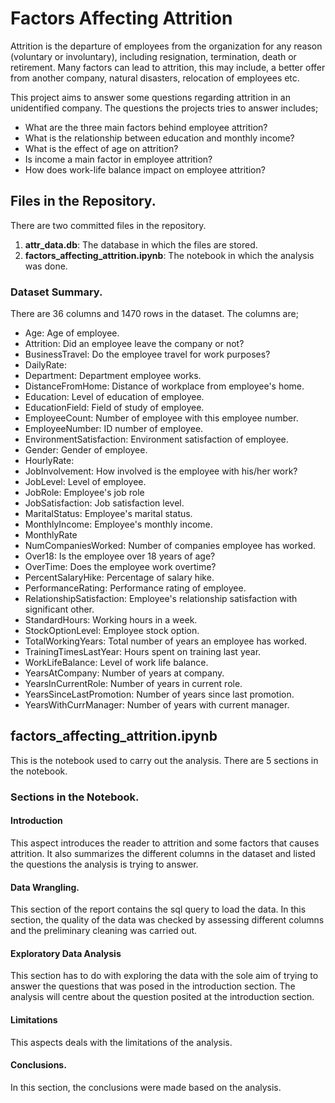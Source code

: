 # Factors Affecting Attrition
Attrition is the departure of employees from the organization for any reason (voluntary or involuntary), including resignation, termination, death or retirement. Many factors can lead to attrition, this may include, a better offer from another company, natural disasters, relocation of employees etc.

This project aims to answer some questions regarding attrition in an unidentified company. The questions the projects tries to answer includes;

- What are the three main factors behind employee attrition?
-  What is the relationship between education and monthly income?
- What is the effect of age on attrition?
- Is income a main factor in employee attrition?
- How does work-life balance impact on employee attrition?

## Files in the Repository.
There are two committed files in the repository.
1. **attr_data.db**: The database in which the files are stored.
2. **factors_affecting_attrition.ipynb**: The notebook in which the analysis was done.

### Dataset Summary.
There are 36 columns and 1470 rows in the dataset. The columns are;
- Age: Age of employee.
- Attrition: Did an employee leave the company or not?
- BusinessTravel: Do the employee travel for work purposes?
- DailyRate:
- Department: Department employee works.
- DistanceFromHome: Distance of workplace from employee's home.
- Education: Level of education of employee.
- EducationField: Field of study of employee.
- EmployeeCount: Number of employee with this employee number.
- EmployeeNumber: ID number of employee.
- EnvironmentSatisfaction: Environment satisfaction of employee.
- Gender: Gender of employee.
- HourlyRate:
- JobInvolvement: How involved is the employee with his/her work?
- JobLevel: Level of employee.
- JobRole: Employee's job role
- JobSatisfaction: Job satisfaction level.
- MaritalStatus: Employee's marital status.
- MonthlyIncome: Employee's monthly income.
- MonthlyRate
- NumCompaniesWorked: Number of companies employee has worked.
- Over18: Is the employee over 18 years of age?
- OverTime: Does the employee work overtime?
- PercentSalaryHike: Percentage of salary hike.
- PerformanceRating: Performance rating of employee.
- RelationshipSatisfaction: Employee's relationship satisfaction with significant other.
- StandardHours: Working hours in a week.
- StockOptionLevel: Employee stock option.
- TotalWorkingYears: Total number of years an employee has worked.
- TrainingTimesLastYear: Hours spent on training last year.
- WorkLifeBalance: Level of work life balance.
- YearsAtCompany: Number of years at company.
- YearsInCurrentRole: Number of years in current role.
- YearsSinceLastPromotion: Number of years since last promotion.
- YearsWithCurrManager: Number of years with current manager.

## factors_affecting_attrition.ipynb
This is the notebook used to carry out the analysis. There are 5 sections in the notebook.

### Sections in the Notebook.

#### Introduction
This aspect introduces the reader to attrition and some factors that causes attrition. It also summarizes the different columns in the dataset and listed the questions the analysis is trying to answer.

#### Data Wrangling.
This section of the report contains the sql query to load the data. In this section, the quality of the data was checked by assessing different columns and the preliminary cleaning was carried out.

#### Exploratory Data Analysis
This section has to do with exploring the data with the sole aim of trying to answer the questions that was posed in the introduction section.
The analysis will centre about the question posited at the introduction section.

#### Limitations
This aspects deals with the limitations of the analysis.

#### Conclusions.
In this section, the conclusions were made based on the analysis.
